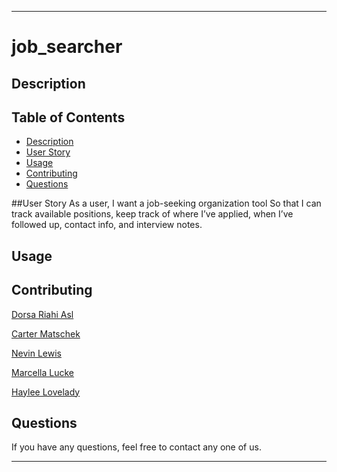 - - - -
# job_searcher

## Description

## Table of Contents
* [Description](#description)
* [User Story](#user-story)
* [Usage](#uage)
* [Contributing](#contributing)
* [Questions](#questions)

##User Story
As a user,
I want a job-seeking organization tool
So that I can track available positions, keep track of where I’ve applied, when I’ve followed up, contact info, and interview notes.

## Usage

## Contributing
[Dorsa Riahi Asl](https://github.com/dorsariahi)

[Carter Matschek](https://github.com/cartermatschek)

[Nevin Lewis](https://github.com/Nevin-Lewis)

[Marcella Lucke](https://github.com/marcielucke)

[Haylee Lovelady](https://github.com/HLovelady)

## Questions
If you have any questions, feel free to contact any one of us.
- - - -

